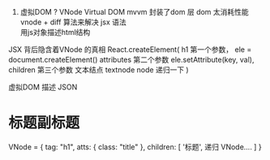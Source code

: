 1. 虚拟DOM ? VNode Virtual DOM 
mvvm 封装了dom 层 
dom 太消耗性能
vnode + diff 算法来解决 
jsx 语法  
用js对象描述html结构 

JSX 背后隐含着VNode 的真相
React.createElement(
  h1 第一个参数， ele = document.createElement()
  attributes 第二个参数 ele.setAttribute(key, val),
  children  第三个参数 
    文本结点 textnode
    node  递归一下 
)

虚拟DOM 描述 JSON 
<h1 className="title">标题<span>副标题</span></h1>
VNode = {
  tag: "h1",
  atts: {
    class: "title"
  },
  children: [
    '标题',
    递归 VNode....
  ]
}
